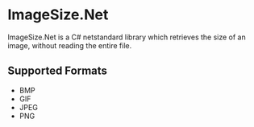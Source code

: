 # ImageSize.Net

ImageSize.Net is a C# netstandard library which retrieves the size of an image,
without reading the entire file.

## Supported Formats

* BMP
* GIF
* JPEG
* PNG
